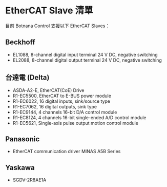 # EtherCAT Slave 清單

目前 Botnana Control 支援以下 EtherCAT Slaves：

## Beckhoff

* EL1088, 8-channel digital input terminal 24 V DC, negative switching
* EL2088, 8-channel digital output terminal 24 V DC, negative switching

## 台達電 (Delta)

* ASDA-A2-E, EtherCAT(CoE) Drive
* R1-EC5500, EtherCAT to E-BUS power module
* R1-EC6022, 16 digital inputs, sink/source type
* R1-EC7062, 16 digital outputs, sink type
* R1-EC9144, 4 channels 16-bit D/A control module
* R1-EC8124, 4 channels 16-bit single-ended A/D control module
* R1-EC5621, Single-axis pulse output motion control module

## Panasonic

* EtherCAT communication driver MINAS A5B Series

## Yaskawa

* SGDV-2R8AE1A
